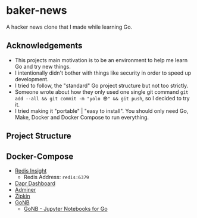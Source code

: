 # baker-news

A hacker news clone that I made while learning Go.

## Acknowledgements

- This projects main motivation is to be an environment to help me learn Go and try new things.
- I intentionally didn't bother with things like security in order to speed up development.
- I tried to follow, the "standard" Go project structure but not too strictly.
- Someone wrote about how they only used one single git command `git add --all && git commit -m "yolo 😎" && git push`, so I decided to try it.
- I tried making it "portable" | "easy to install". You should only need Go, Make, Docker and Docker Compose to run everything.

## Project Structure

## Docker-Compose

- [Redis Insight](http://localhost:55540/)
  - Redis Address: `redis:6379`
- [Dapr Dashboard](http://localhost:58080/)
- [Adminer](http://localhost:58081)
- [Zipkin](http://localhost:59411)
- [GoNB](http://localhost:58888)
  - [GoNB - Jupyter Notebooks for Go](https://github.com/janpfeifer/gonb/)
